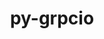 ---
title: "py-grpcio"
layout: cache
categories: [package, develop-2024-06-16]
meta: {"versions": ["1.48.2", "1.62.2", "1.64.0"], "compilers": ["apple-clang@=15.0.0", "gcc@=11.4.0"], "oss": ["ubuntu22.04", "ventura"], "platforms": ["darwin", "linux"], "targets": ["aarch64", "neoverse_v1", "x86_64_v3"], "stacks": ["e4s", "e4s-neoverse_v1", "ml-darwin-aarch64-mps", "ml-linux-x86_64-cpu", "ml-linux-x86_64-cuda", "root"], "num_specs": 10, "num_specs_by_stack": {"root": 10, "ml-darwin-aarch64-mps": 2, "ml-linux-x86_64-cuda": 4, "ml-linux-x86_64-cpu": 4, "e4s-neoverse_v1": 2, "e4s": 2}}
spec_details: [{"hash": "p3pwviifzdqeitph7tt7dqiberjabouy", "compiler": "apple-clang@=15.0.0", "versions": ["1.48.2"], "os": "ventura", "platform": "darwin", "target": "aarch64", "variants": ["build_system=python_pip", "patches=6be44fb"], "stacks": ["root", "ml-darwin-aarch64-mps"], "size": "-", "tarball": "https://binaries.spack.io/releases/develop-2024-06-16/build_cache/darwin-ventura-aarch64/apple-clang-15.0.0/py-grpcio-1.48.2/darwin-ventura-aarch64-apple-clang-15.0.0-py-grpcio-1.48.2-p3pwviifzdqeitph7tt7dqiberjabouy.spack"}, {"hash": "eheni4zlje7czp6sslruprodqjlc6tki", "compiler": "gcc@=11.4.0", "versions": ["1.48.2"], "os": "ubuntu22.04", "platform": "linux", "target": "x86_64_v3", "variants": ["build_system=python_pip", "patches=6be44fb"], "stacks": ["ml-linux-x86_64-cuda", "root", "ml-linux-x86_64-cpu"], "size": "-", "tarball": "https://binaries.spack.io/releases/develop-2024-06-16/build_cache/linux-ubuntu22.04-x86_64_v3/gcc-11.4.0/py-grpcio-1.48.2/linux-ubuntu22.04-x86_64_v3-gcc-11.4.0-py-grpcio-1.48.2-eheni4zlje7czp6sslruprodqjlc6tki.spack"}, {"hash": "guatqqaerf3qtspiprdq46ypn2kamgts", "compiler": "gcc@=11.4.0", "versions": ["1.62.2"], "os": "ubuntu22.04", "platform": "linux", "target": "x86_64_v3", "variants": ["build_system=python_pip"], "stacks": ["ml-linux-x86_64-cuda", "root", "ml-linux-x86_64-cpu"], "size": "-", "tarball": "https://binaries.spack.io/releases/develop-2024-06-16/build_cache/linux-ubuntu22.04-x86_64_v3/gcc-11.4.0/py-grpcio-1.62.2/linux-ubuntu22.04-x86_64_v3-gcc-11.4.0-py-grpcio-1.62.2-guatqqaerf3qtspiprdq46ypn2kamgts.spack"}, {"hash": "shp2djpu2k6kxgm5ue3yxgsghvxz6uyo", "compiler": "gcc@=11.4.0", "versions": ["1.48.2"], "os": "ubuntu22.04", "platform": "linux", "target": "neoverse_v1", "variants": ["build_system=python_pip", "patches=6be44fb"], "stacks": ["root", "e4s-neoverse_v1"], "size": "-", "tarball": "https://binaries.spack.io/releases/develop-2024-06-16/build_cache/linux-ubuntu22.04-neoverse_v1/gcc-11.4.0/py-grpcio-1.48.2/linux-ubuntu22.04-neoverse_v1-gcc-11.4.0-py-grpcio-1.48.2-shp2djpu2k6kxgm5ue3yxgsghvxz6uyo.spack"}, {"hash": "c3b3bnohnw5tbux2m35av5jxo7tlpekw", "compiler": "gcc@=11.4.0", "versions": ["1.64.0"], "os": "ubuntu22.04", "platform": "linux", "target": "x86_64_v3", "variants": ["build_system=python_pip"], "stacks": ["ml-linux-x86_64-cuda", "root", "ml-linux-x86_64-cpu"], "size": "-", "tarball": "https://binaries.spack.io/releases/develop-2024-06-16/build_cache/linux-ubuntu22.04-x86_64_v3/gcc-11.4.0/py-grpcio-1.64.0/linux-ubuntu22.04-x86_64_v3-gcc-11.4.0-py-grpcio-1.64.0-c3b3bnohnw5tbux2m35av5jxo7tlpekw.spack"}, {"hash": "yjijcdty5iu7hfaff6cq3yx44kxznn36", "compiler": "gcc@=11.4.0", "versions": ["1.48.2"], "os": "ubuntu22.04", "platform": "linux", "target": "x86_64_v3", "variants": ["build_system=python_pip", "patches=6be44fb"], "stacks": ["root", "e4s"], "size": "-", "tarball": "https://binaries.spack.io/releases/develop-2024-06-16/build_cache/linux-ubuntu22.04-x86_64_v3/gcc-11.4.0/py-grpcio-1.48.2/linux-ubuntu22.04-x86_64_v3-gcc-11.4.0-py-grpcio-1.48.2-yjijcdty5iu7hfaff6cq3yx44kxznn36.spack"}, {"hash": "o2sjyanzn3bnrflhdv372tkxlqsi7tpw", "compiler": "gcc@=11.4.0", "versions": ["1.62.2"], "os": "ubuntu22.04", "platform": "linux", "target": "neoverse_v1", "variants": ["build_system=python_pip"], "stacks": ["root", "e4s-neoverse_v1"], "size": "-", "tarball": "https://binaries.spack.io/releases/develop-2024-06-16/build_cache/linux-ubuntu22.04-neoverse_v1/gcc-11.4.0/py-grpcio-1.62.2/linux-ubuntu22.04-neoverse_v1-gcc-11.4.0-py-grpcio-1.62.2-o2sjyanzn3bnrflhdv372tkxlqsi7tpw.spack"}, {"hash": "u4pwtsmo5vowg7av2jljwdrf2hh5e2lq", "compiler": "gcc@=11.4.0", "versions": ["1.62.2"], "os": "ubuntu22.04", "platform": "linux", "target": "x86_64_v3", "variants": ["build_system=python_pip"], "stacks": ["root", "e4s"], "size": "-", "tarball": "https://binaries.spack.io/releases/develop-2024-06-16/build_cache/linux-ubuntu22.04-x86_64_v3/gcc-11.4.0/py-grpcio-1.62.2/linux-ubuntu22.04-x86_64_v3-gcc-11.4.0-py-grpcio-1.62.2-u4pwtsmo5vowg7av2jljwdrf2hh5e2lq.spack"}, {"hash": "fmv7vllajpv7l6wqk7lrx6edutjhg55d", "compiler": "gcc@=11.4.0", "versions": ["1.62.2"], "os": "ubuntu22.04", "platform": "linux", "target": "x86_64_v3", "variants": ["build_system=python_pip"], "stacks": ["ml-linux-x86_64-cuda", "root", "ml-linux-x86_64-cpu"], "size": "-", "tarball": "https://binaries.spack.io/releases/develop-2024-06-16/build_cache/linux-ubuntu22.04-x86_64_v3/gcc-11.4.0/py-grpcio-1.62.2/linux-ubuntu22.04-x86_64_v3-gcc-11.4.0-py-grpcio-1.62.2-fmv7vllajpv7l6wqk7lrx6edutjhg55d.spack"}, {"hash": "xyj5zhs4vtqnfar6fnqr2yjgqhsdegey", "compiler": "apple-clang@=15.0.0", "versions": ["1.64.0"], "os": "ventura", "platform": "darwin", "target": "aarch64", "variants": ["build_system=python_pip"], "stacks": ["root", "ml-darwin-aarch64-mps"], "size": "-", "tarball": "https://binaries.spack.io/releases/develop-2024-06-16/build_cache/darwin-ventura-aarch64/apple-clang-15.0.0/py-grpcio-1.64.0/darwin-ventura-aarch64-apple-clang-15.0.0-py-grpcio-1.64.0-xyj5zhs4vtqnfar6fnqr2yjgqhsdegey.spack"}]
---